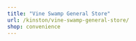 ```yaml
---
title: "Vine Swamp General Store"
url: /kinston/vine-swamp-general-store/
shop: convenience
---
```

